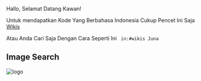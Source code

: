 Hallo, Selamat Datang Kawan!

Untuk mendapatkan Kode Yang Berbahasa Indonesia Cukup Pencet Ini Saja [Wikis](https://discord.com/channels/566363823137882154/572486432384352268/743468085402664980)

Atau Anda Cari Saja Dengan Cara Seperti Ini
``` in:#wikis Juna```

## Image Search
![logo](https://cdn.discordapp.com/attachments/666294922005184516/754091644822749264/1599859800354.jpg)
